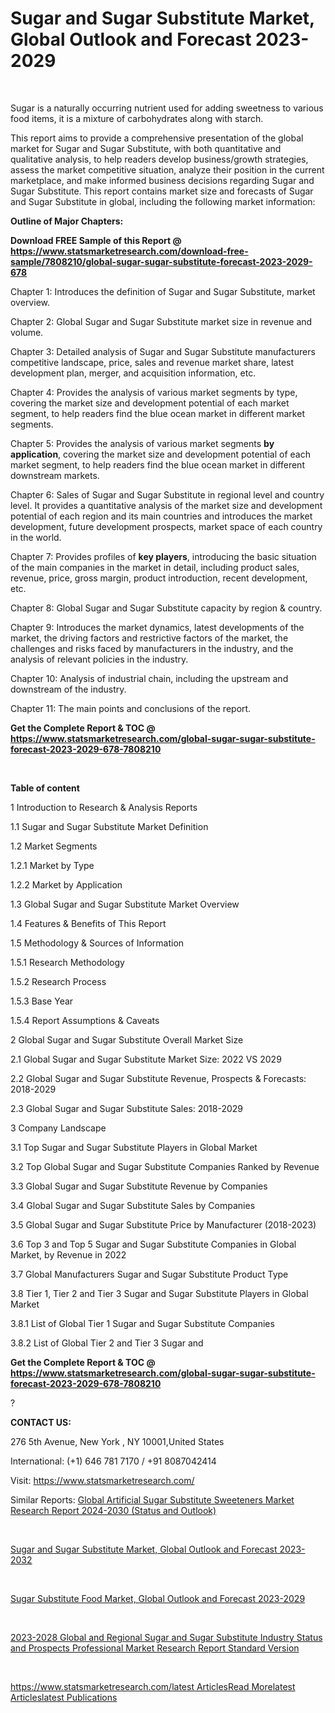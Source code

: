 <h1>Sugar and Sugar Substitute Market, Global Outlook and Forecast 2023-2029</h1><br/><p>Sugar is a naturally occurring nutrient used for adding sweetness to various food items, it is a mixture of carbohydrates along with starch.</p>
 
 
 
 <p>This report aims to provide a comprehensive presentation of the global market for Sugar and Sugar Substitute, with both quantitative and qualitative analysis, to help readers develop business/growth strategies, assess the market competitive situation, analyze their position in the current marketplace, and make informed business decisions regarding Sugar and Sugar Substitute. This report contains market size and forecasts of Sugar and Sugar Substitute in global, including the following market information:</p>
 
 
 
 <p><strong>Outline of Major Chapters:</strong></p>
 
 
 
 <p><strong>Download FREE Sample of this Report @ <a href="https://www.statsmarketresearch.com/download-free-sample/7808210/global-sugar-sugar-substitute-forecast-2023-2029-678">https://www.statsmarketresearch.com/download-free-sample/7808210/global-sugar-sugar-substitute-forecast-2023-2029-678</a></strong></p>
 
 
 
 <p>Chapter 1: Introduces the definition of Sugar and Sugar Substitute, market overview.</p>
 
 
 
 <p>Chapter 2: Global Sugar and Sugar Substitute market size in revenue and volume.</p>
 
 
 
 <p>Chapter 3: Detailed analysis of Sugar and Sugar Substitute manufacturers competitive landscape, price, sales and revenue market share, latest development plan, merger, and acquisition information, etc.</p>
 
 
 
 <p>Chapter 4: Provides the analysis of various market segments by type, covering the market size and development potential of each market segment, to help readers find the blue ocean market in different market segments.</p>
 
 
 
 <p>Chapter 5: Provides the analysis of various market segments <strong>by application</strong>, covering the market size and development potential of each market segment, to help readers find the blue ocean market in different downstream markets.</p>
 
 
 
 <p>Chapter 6: Sales of Sugar and Sugar Substitute in regional level and country level. It provides a quantitative analysis of the market size and development potential of each region and its main countries and introduces the market development, future development prospects, market space of each country in the world.</p>
 
 
 
 <p>Chapter 7: Provides profiles of <strong>key players</strong>, introducing the basic situation of the main companies in the market in detail, including product sales, revenue, price, gross margin, product introduction, recent development, etc.</p>
 
 
 
 <p>Chapter 8: Global Sugar and Sugar Substitute capacity by region & country.</p>
 
 
 
 <p>Chapter 9: Introduces the market dynamics, latest developments of the market, the driving factors and restrictive factors of the market, the challenges and risks faced by manufacturers in the industry, and the analysis of relevant policies in the industry.</p>
 
 
 
 <p>Chapter 10: Analysis of industrial chain, including the upstream and downstream of the industry.</p>
 
 
 
 <p>Chapter 11: The main points and conclusions of the report.</p>
 
 
 
 <div><b>Get the Complete Report & TOC @ <a href="https://www.statsmarketresearch.com/global-sugar-sugar-substitute-forecast-2023-2029-678-7808210">https://www.statsmarketresearch.com/global-sugar-sugar-substitute-forecast-2023-2029-678-7808210</a></b></div>
 
 
 
 <p><br />
 
 <b>Table of content</b></p>
 
 
 
 <p>1 Introduction to Research & Analysis Reports<br />
 
 1.1 Sugar and Sugar Substitute Market Definition<br />
 
 1.2 Market Segments<br />
 
 1.2.1 Market by Type<br />
 
 1.2.2 Market by Application<br />
 
 1.3 Global Sugar and Sugar Substitute Market Overview<br />
 
 1.4 Features & Benefits of This Report<br />
 
 1.5 Methodology & Sources of Information<br />
 
 1.5.1 Research Methodology<br />
 
 1.5.2 Research Process<br />
 
 1.5.3 Base Year<br />
 
 1.5.4 Report Assumptions & Caveats<br />
 
 2 Global Sugar and Sugar Substitute Overall Market Size<br />
 
 2.1 Global Sugar and Sugar Substitute Market Size: 2022 VS 2029<br />
 
 2.2 Global Sugar and Sugar Substitute Revenue, Prospects & Forecasts: 2018-2029<br />
 
 2.3 Global Sugar and Sugar Substitute Sales: 2018-2029<br />
 
 3 Company Landscape<br />
 
 3.1 Top Sugar and Sugar Substitute Players in Global Market<br />
 
 3.2 Top Global Sugar and Sugar Substitute Companies Ranked by Revenue<br />
 
 3.3 Global Sugar and Sugar Substitute Revenue by Companies<br />
 
 3.4 Global Sugar and Sugar Substitute Sales by Companies<br />
 
 3.5 Global Sugar and Sugar Substitute Price by Manufacturer (2018-2023)<br />
 
 3.6 Top 3 and Top 5 Sugar and Sugar Substitute Companies in Global Market, by Revenue in 2022<br />
 
 3.7 Global Manufacturers Sugar and Sugar Substitute Product Type<br />
 
 3.8 Tier 1, Tier 2 and Tier 3 Sugar and Sugar Substitute Players in Global Market<br />
 
 3.8.1 List of Global Tier 1 Sugar and Sugar Substitute Companies<br />
 
 3.8.2 List of Global Tier 2 and Tier 3 Sugar and</p>
 
 
 
 <div><b>Get the Complete Report & TOC @ <a href="https://www.statsmarketresearch.com/global-sugar-sugar-substitute-forecast-2023-2029-678-7808210">https://www.statsmarketresearch.com/global-sugar-sugar-substitute-forecast-2023-2029-678-7808210</a></b></div>
 
 
 
 <p>? </p>
 
 
 
 <p><b>CONTACT US:</b><br />
 
 276 5th Avenue, New York , NY 10001,United States<br />
 
 International: (+1) 646 781 7170 / +91 8087042414<br />
 
 Visit: <a href="https://www.statsmarketresearch.com/">https://www.statsmarketresearch.com/</a><br />
 
 Similar Reports: <a href="https://www.statsmarketresearch.com/global-sugar-sugar-substitute-forecast-2023-2029-678-7808210">Global Artificial Sugar Substitute Sweeteners Market Research Report 2024-2030 (Status and Outlook)</a><br />
 
 <br />
 
 <a href="https://www.statsmarketresearch.com/global-sugar-sugar-substitute-forecast-2023-2029-678-7808210">Sugar and Sugar Substitute Market, Global Outlook and Forecast 2023-2032</a><br />
 
 <br />
 
 <a href="https://www.statsmarketresearch.com/global-sugar-sugar-substitute-forecast-2023-2029-678-7808210">Sugar Substitute Food Market, Global Outlook and Forecast 2023-2029</a><br />
 
 <br />
 
 <a href="https://www.statsmarketresearch.com/global-sugar-sugar-substitute-forecast-2023-2029-678-7808210">2023-2028 Global and Regional Sugar and Sugar Substitute Industry Status and Prospects Professional Market Research Report Standard Version</a><br />
 
 <br />
 
 <a href="https://gyeongbokgung.com">https://www.statsmarketresearch.com/</a><a href="https://hallyeomaritime.com">latest Articles</a><a href="https://jingwansa.com">Read More</a><a href="https://nguoiviet.jp/">latest Articles</a><a href="https://www.intelmarketresearch.com/">latest Publications</a></p>